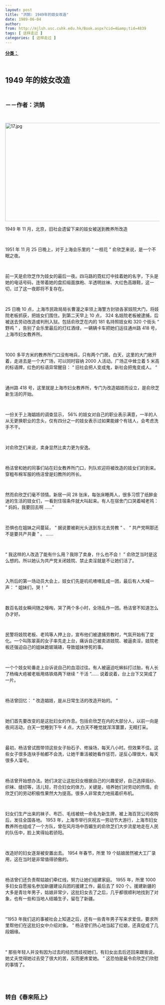 ```yaml
---
layout: post
title: "洪鹄: 1949年的妓女改造"
date: 1989-06-04
author: 
from: http://mjlsh.usc.cuhk.edu.hk/Book.aspx?cid=4&amp;tid=4839
tags: [ 这样走过 ]
categories: [ 这样走过 ]
---
```


<div style="margin: 15px 10px 10px 0px;">
<div>
<span id="ctl00_ContentPlaceHolder1_chapter1_SubjectLabel" style="font-weight:bold;text-decoration:underline;">
   分类：
  </span>
</div>
<p class="p1">
<b>
<font size="5">
<span class="s1">
</span>
<br/>
</font>
</b>
</p>
<p class="p2">
<b>
<font size="5">
<span class="s2" style="">
<font size="5">
      1949
     </font>
</span>
<span class="s1" style="">
     年的妓女改造
    </span>
</font>
</b>
</p>
<p class="p1">
<b>
<font size="4">
<span class="s1">
</span>
<br/>
</font>
</b>
</p>
<p class="p2">
<span class="s1">
<b>
<font size="4">
     －－作者：洪鹄
    </font>
</b>
</span>
</p>
<p class="p1">
<span class="s1">
</span>
<br/>
</p>
<p class="p3">
<span class="s1">
<img alt="17.jpg" border="0" height="313" src="http://mjlsh.usc.cuhk.edu.hk/medias/contents/4839/17.jpg" width="550"/>
</span>
</p>
<p class="p2">
<span class="s2">
   1949
  </span>
<span class="s1">
   年
  </span>
<span class="s2">
   11
  </span>
<span class="s1">
   月，北京，旧社会遗留下来的妓女被送到教养所改造
  </span>
</p>
<p class="p1">
<span class="s1">
</span>
<br/>
</p>
<p class="p2">
<span class="s2">
   1951
  </span>
<span class="s1">
   年
  </span>
<span class="s2">
   11
  </span>
<span class="s1">
   月
  </span>
<span class="s2">
   25
  </span>
<span class="s1">
   日晚上，对于上海会乐里的
  </span>
<span class="s2">
   “
  </span>
<span class="s1">
   一枝花
  </span>
<span class="s2">
   ”
  </span>
<span class="s1">
   俞欣芝来说，是一个不眠之夜。
  </span>
</p>
<p class="p1">
<span class="s1">
</span>
<br/>
</p>
<p class="p2">
<span class="s1">
   前一天是俞欣芝作为妓女的最后一夜。四马路的霓虹灯中挂着她的名字，下头是她的电话号码，连带着她的盘扣缎面旗袍、半透明丝袜、大红色高跟鞋，这一切，过了这一夜即将不复存在。
  </span>
</p>
<p class="p1">
<span class="s1">
</span>
<br/>
</p>
<p class="p2">
<span class="s2">
   25
  </span>
<span class="s1">
   日晚
  </span>
<span class="s2">
   10
  </span>
<span class="s1">
   点，上海市民政局局长曹漫之率领上海警方封锁各家妓院大门，将妓院老板抓获，把妓女们围住。到第二天早上
  </span>
<span class="s2">
   10
  </span>
<span class="s1">
   点，
  </span>
<span class="s2">
   324
  </span>
<span class="s1">
   名妓院老板被逮捕，后被送去劳动改造或判刑入狱。包括俞欣芝在内的
  </span>
<span class="s2">
   181
  </span>
<span class="s1">
   名持照妓女和
  </span>
<span class="s2">
   320
  </span>
<span class="s1">
   个街头
  </span>
<span class="s2">
   “
  </span>
<span class="s1">
   野鸡
  </span>
<span class="s2">
   ”
  </span>
<span class="s1">
   ，告别了会乐里最后的灯红酒绿，一辆辆卡车把她们运往通州路
  </span>
<span class="s2">
   418
  </span>
<span class="s1">
   号，上海市妇女教养所。
  </span>
</p>
<p class="p1">
<span class="s1">
</span>
<br/>
</p>
<p class="p2">
<span class="s2">
   1000
  </span>
<span class="s1">
   多平方米的教养所门口没有哨兵，只有两个门房。白天，这里的大门敞开着，走进去是一个大广场，可以同时容纳
  </span>
<span class="s2">
   2000
  </span>
<span class="s1">
   人活动。广场正中耸立着
  </span>
<span class="s2">
   5
  </span>
<span class="s1">
   米高的标语牌，红色的标语异常醒目：
  </span>
<span class="s2">
   “
  </span>
<span class="s1">
   旧社会把人变成鬼，新社会把鬼变成人。
  </span>
<span class="s2">
   ”
  </span>
</p>
<p class="p1">
<span class="s1">
</span>
<br/>
</p>
<p class="p2">
<span class="s1">
   通州路
  </span>
<span class="s2">
   418
  </span>
<span class="s1">
   号，这里就是上海市妇女教养所，专门为改造娼妓而设立，是俞欣芝新生活的开始。
  </span>
</p>
<p class="p1">
<span class="s1">
</span>
<br/>
</p>
<p class="p2">
<span class="s1">
   一份关于上海娼妓的调查显示，
  </span>
<span class="s2">
   56%
  </span>
<span class="s1">
   的妓女对自己的职业表示满意，一半的人从无更换职业的念头，仅有四分之一的妓女表示过如果能嫁个有钱人，会考虑洗手不干。
  </span>
</p>
<p class="p1">
<span class="s1">
</span>
<br/>
</p>
<p class="p2">
<span class="s1">
   对俞欣芝们来说，卖身显然比卖力更为安逸。
  </span>
</p>
<p class="p1">
<span class="s1">
</span>
<br/>
</p>
<p class="p2">
<span class="s1">
   杨洁曾和她的同事们站在妇女教养所门口，列队欢迎将被改造的妓女们的到来。穿粗布棉军服的杨洁曾是妇教所的所长。
  </span>
</p>
<p class="p1">
<span class="s1">
</span>
<br/>
</p>
<p class="p2">
<span class="s1">
   然而俞欣芝们毫不领情。新居一间
  </span>
<span class="s2">
   28
  </span>
<span class="s1">
   张床，每张床睡两人，很多习惯了纸醉金迷的生活的妓女们，一看到住宿条件就大叫起来。有人在宿舍门口哭着喊老鸨：
  </span>
<span class="s2">
   “
  </span>
<span class="s1">
   妈妈，我要回去啊
  </span>
<span class="s2">
   ……”
  </span>
</p>
<p class="p1">
<span class="s1">
</span>
<br/>
</p>
<p class="p2">
<span class="s1">
   恐惧也在姐妹之间蔓延，
  </span>
<span class="s2">
   “
  </span>
<span class="s1">
   据说要被剃光头送到东北去劳教
  </span>
<span class="s2">
   ”
  </span>
<span class="s1">
   、
  </span>
<span class="s2">
   “
  </span>
<span class="s1">
   共产党啊那还不是要共产共妻
  </span>
<span class="s2">
   ”
  </span>
<span class="s1">
   。
  </span>
<span class="s2">
   ……
  </span>
</p>
<p class="p1">
<span class="s1">
</span>
<br/>
</p>
<p class="p2">
<span class="s2">
   “
  </span>
<span class="s1">
   我这样的人改造了能有什么用？我除了卖身，什么也不会！
  </span>
<span class="s2">
   ”
  </span>
<span class="s1">
   俞欣芝当时是这么想的。所以她认为共产党关闭妓院、禁止卖淫就是不让她们活了。
  </span>
</p>
<p class="p1">
<span class="s1">
</span>
<br/>
</p>
<p class="p2">
<span class="s1">
   入所后的第一场动员大会上，妓女们先是叽叽喳喳乱成一团，最后有人大喊一声：
  </span>
<span class="s2">
   “
  </span>
<span class="s1">
   姐妹们，哭！
  </span>
<span class="s2">
   ”
  </span>
</p>
<p class="p1">
<span class="s1">
</span>
<br/>
</p>
<p class="p2">
<span class="s1">
   数百名妓女瞬间随之嚎啕，哭了两个多小时，全场乱作一团。杨洁曾不知道怎么办才好。
  </span>
</p>
<p class="p1">
<span class="s1">
</span>
<br/>
</p>
<p class="p2">
<span class="s1">
   民警将妓院老板、老鸨等人押上台，宣布他们被逮捕劳教时，气氛开始有了变化。一个叫陈翠英的女子率先走上台，痛诉自己被卖进妓院、被逼卖淫，妓院老板还强迫自己的姐妹跪玻璃碴，导致姐妹惨死的事。
  </span>
</p>
<p class="p1">
<span class="s1">
</span>
<br/>
</p>
<p class="p2">
<span class="s1">
   一个个妓女轮番走上台诉说自己的血泪过往。有人被逼迫吃蝌蚪打过胎，有人长了杨梅大疮被老板用烙铁烙两下继续
  </span>
<span class="s2">
   “
  </span>
<span class="s1">
   干活
  </span>
<span class="s2">
   ”……
  </span>
<span class="s1">
   说着说着，台上台下又哭成了一片。
  </span>
</p>
<p class="p1">
<span class="s1">
</span>
<br/>
</p>
<p class="p2">
<span class="s1">
   杨洁曾回忆：
  </span>
<span class="s2">
   “
  </span>
<span class="s1">
   改造娼妓，是从日常生活的改造开始的。
  </span>
<span class="s2">
   ”
  </span>
</p>
<p class="p1">
<span class="s1">
</span>
<br/>
</p>
<p class="p2">
<span class="s1">
   她们首先要改变的是这批妇女的作息。包括俞欣芝在内的大部分人，以前一向是夜间活动，白天一觉睡到下午
  </span>
<span class="s2">
   4
  </span>
<span class="s1">
   点，大白天不睡觉就浑浑噩噩，无精打采。
  </span>
</p>
<p class="p1">
<span class="s1">
</span>
<br/>
</p>
<p class="p2">
<span class="s1">
   最初，杨洁曾试图带领这些女子抬石子、修操场，每天八小时。但效果不佳。这些女子很多连块手帕都不会洗，让她干重活被她看作惩罚，逆反心理很大，每天很多人溜号。
  </span>
</p>
<p class="p1">
<span class="s1">
</span>
<br/>
</p>
<p class="p2">
<span class="s1">
   杨洁曾开始想办法。她们决定让这批妇女根据自己的兴趣爱好，自己选择摇纱、织袜、缝纫等，活儿轻，符合妇女的体力，关键是，培养她们对劳动的热情。俞欣芝们的劳动积极性果然大为提高。很多人非常卖力地摇着织布机。
  </span>
</p>
<p class="p1">
<span class="s1">
</span>
<br/>
</p>
<p class="p2">
<span class="s1">
   妇女们生产出来的袜子、布匹、毛线被统一命名为新生牌，被上海百货公司收购后，发往全国各地。
  </span>
<span class="s2">
   1953
  </span>
<span class="s1">
   年，上海市举行庆祝五一劳动节大游行，上海市妇女教养所也组成了一个方队，曾在风月场中百媚生的俞欣芝们大步流星地走在人民的队伍中，脸上笑得灿若骄阳。
  </span>
</p>
<p class="p1">
<span class="s1">
</span>
<br/>
</p>
<p class="p2">
<span class="s1">
   改造好的妇女逐渐被安置出去。
  </span>
<span class="s2">
   1954
  </span>
<span class="s1">
   年春节，所里
  </span>
<span class="s2">
   19
  </span>
<span class="s1">
   个姑娘居然被大工厂录用，这在当时是非常值得骄傲的。
  </span>
</p>
<p class="p1">
<span class="s1">
</span>
<br/>
</p>
<p class="p2">
<span class="s1">
   杨洁曾们还负责帮姑娘们牵红线，努力让她们组建家庭。
  </span>
<span class="s2">
   1955
  </span>
<span class="s1">
   年，所里
  </span>
<span class="s2">
   1000
  </span>
<span class="s1">
   多妇女自愿报名参加新疆建设兵团的援建工作，最后去了
  </span>
<span class="s2">
   920
  </span>
<span class="s1">
   个。援建新疆的大多是青壮年男子，姑娘非常少，这批妇女去了之后，几乎都很顺利地找到了对象，也有一些和当地人结婚生子，留在了新疆。
  </span>
</p>
<p class="p1">
<span class="s1">
</span>
<br/>
</p>
<p class="p2">
<span class="s2">
   “1953
  </span>
<span class="s1">
   年我们这的事被社会上知道之后，还有一些青年男子写来求爱信，要求所里帮他们在这批妇女中介绍对象。
  </span>
<span class="s2">
   ”
  </span>
<span class="s1">
   杨洁曾们热心地当起了红娘，还真促成了几段姻缘。
  </span>
</p>
<p class="p1">
<span class="s1">
</span>
<br/>
</p>
<p class="p2">
<span class="s2">
   “
  </span>
<span class="s1">
   那些年轻人并没有因为过去的经历而歧视她们，有妇女出去后还回来跟我说，她丈夫觉得她过去受了很大的苦，反而更疼爱她。
  </span>
<span class="s2">
   ”
  </span>
<span class="s1">
   这恐怕是最令俞欣芝们欣慰的事情了。
  </span>
</p>
<p class="p1">
<span class="s1">
</span>
<br/>
</p>
<p class="p1">
<b>
<font size="4">
<span class="s1">
</span>
<br/>
</font>
</b>
</p>
<p class="p2">
<span class="s1">
<b>
<font size="4">
     转自《春来陌上》
    </font>
</b>
</span>
</p>
</div>
